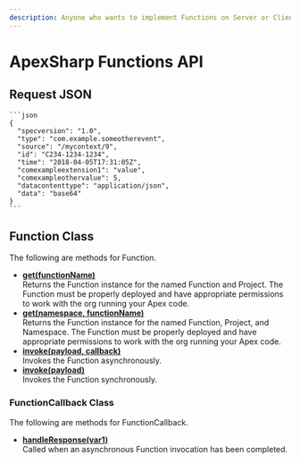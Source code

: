 ```yaml
---
description: Anyone who wants to implement Functions on Server or Client side.
---
```


# ApexSharp Functions API

##

## Request JSON



````
```json
{
  "specversion": "1.0",
  "type": "com.example.someotherevent",
  "source": "/mycontext/9",
  "id": "C234-1234-1234",
  "time": "2018-04-05T17:31:05Z",
  "comexampleextension1": "value",
  "comexampleothervalue": 5,
  "datacontenttype": "application/json",
  "data": "base64"
}
```
````



## Function Class

The following are methods for Function.

* [**get(functionName)**](https://developer.salesforce.com/docs/atlas.en-us.apexref.meta/apexref/apex\_class\_functions\_Function.htm#apex\_functions\_Function\_get)\
  Returns the Function instance for the named Function and Project. The Function must be properly deployed and have appropriate permissions to work with the org running your Apex code.
* [**get(namespace, functionName)**](https://developer.salesforce.com/docs/atlas.en-us.apexref.meta/apexref/apex\_class\_functions\_Function.htm#apex\_functions\_Function\_get\_2)\
  Returns the Function instance for the named Function, Project, and Namespace. The Function must be properly deployed and have appropriate permissions to work with the org running your Apex code.
* [**invoke(payload, callback)**](https://developer.salesforce.com/docs/atlas.en-us.apexref.meta/apexref/apex\_class\_functions\_Function.htm#apex\_functions\_Function\_invoke)\
  Invokes the Function asynchronously.
* [**invoke(payload)**](https://developer.salesforce.com/docs/atlas.en-us.apexref.meta/apexref/apex\_class\_functions\_Function.htm#apex\_functions\_Function\_invoke\_2)\
  Invokes the Function synchronously.

### FunctionCallback Class

The following are methods for FunctionCallback.

* [**handleResponse(var1)**](https://developer.salesforce.com/docs/atlas.en-us.apexref.meta/apexref/apex\_interface\_functions\_FunctionCallback.htm#apex\_functions\_FunctionCallback\_handleResponse)\
  Called when an asynchronous Function invocation has been completed.
